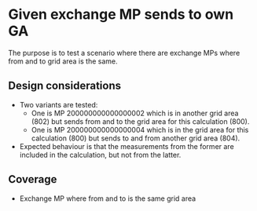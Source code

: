 # Given exchange MP sends to own GA

The purpose is to test a scenario where there are exchange MPs where from and to grid area is the same.

## Design considerations

- Two variants are tested:
    - One is MP 200000000000000002 which is in another grid area (802) but sends from and to the grid area for this
      calculation (800).
    - One is MP 200000000000000004 which is in the grid area for this calculation (800) but sends to and from another
      grid area (804).
- Expected behaviour is that the measurements from the former are included in the calculation, but not from the latter.

## Coverage
 - Exchange MP where from and to is the same grid area
